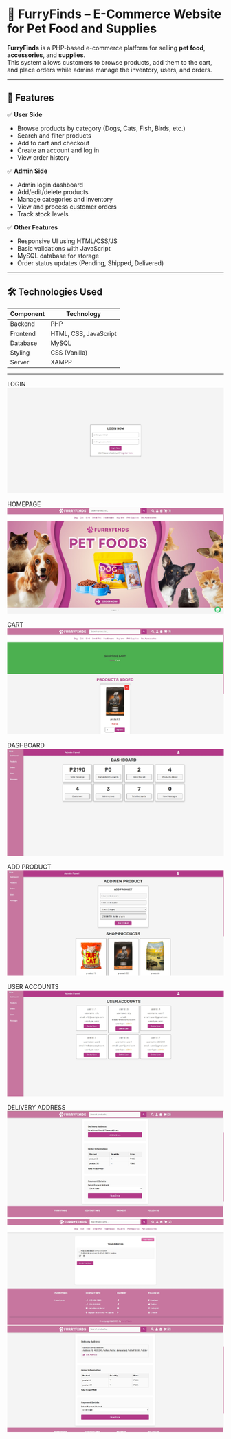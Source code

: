 # 🐾 FurryFinds – E-Commerce Website for Pet Food and Supplies

**FurryFinds** is a PHP-based e-commerce platform for selling **pet food**, **accessories**, and **supplies**.  
This system allows customers to browse products, add them to the cart, and place orders while admins manage the inventory, users, and orders.

---

## 🛒 Features

✅ **User Side**
- Browse products by category (Dogs, Cats, Fish, Birds, etc.)
- Search and filter products
- Add to cart and checkout
- Create an account and log in
- View order history

✅ **Admin Side**
- Admin login dashboard
- Add/edit/delete products
- Manage categories and inventory
- View and process customer orders
- Track stock levels

✅ **Other Features**
- Responsive UI using HTML/CSS/JS
- Basic validations with JavaScript
- MySQL database for storage
- Order status updates (Pending, Shipped, Delivered)

---

## 🛠️ Technologies Used

| Component      | Technology       |
|----------------|------------------|
| Backend        | PHP              |
| Frontend       | HTML, CSS, JavaScript |
| Database       | MySQL            |
| Styling        | CSS (Vanilla)|
| Server         | XAMPP|

---

LOGIN
![Homepage](images/ff1.jpg)

HOMEPAGE
![Homepage](images/ff2.jpg)

CART
![Homepage](images/ff3.jpg)

DASHBOARD
![Homepage](images/ff4.jpg)

ADD PRODUCT
![Homepage](images/ff5.jpg)

USER ACCOUNTS
![Homepage](images/ff6.jpg)

DELIVERY ADDRESS
![Homepage](images/ff7.jpg)
![Homepage](images/ff8.jpg)
![Homepage](images/ff9.jpg)

